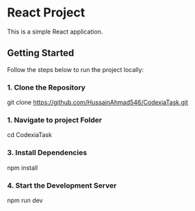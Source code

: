 # React Project

This is a simple React application.

## Getting Started

Follow the steps below to run the project locally:

### 1. Clone the Repository

git clone https://github.com/HussainAhmad546/CodexiaTask.git

### 1. Navigate to project Folder

cd CodexiaTask

### 3. Install Dependencies

npm install

### 4. Start the Development Server

npm run dev
